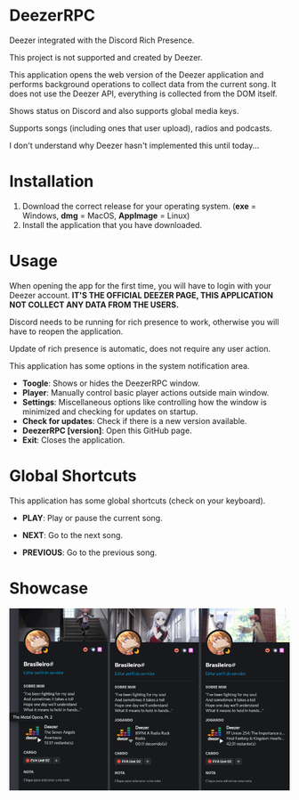 # DeezerRPC
Deezer integrated with the Discord Rich Presence.

This project is not supported and created by Deezer.

This application opens the web version of the Deezer application and performs background operations to collect data from the current song. It does not use the Deezer API, everything is collected from the DOM itself.

Shows status on Discord and also supports global media keys.

Supports songs (including ones that user upload), radios and podcasts.

I don't understand why Deezer hasn't implemented this until today...

# Installation
1. Download the correct release for your operating system. (**exe** = Windows, **dmg** = MacOS, **AppImage** = Linux)
2. Install the application that you have downloaded.

# Usage
When opening the app for the first time, you will have to login with your Deezer account. **IT'S THE OFFICIAL DEEZER PAGE, THIS APPLICATION NOT COLLECT ANY DATA FROM THE USERS.**

Discord needs to be running for rich presence to work, otherwise you will have to reopen the application.

Update of rich presence is automatic, does not require any user action.

This application has some options in the system notification area.
* **Toogle**: Shows or hides the DeezerRPC window.
* **Player**: Manually control basic player actions outside main window.
* **Settings**: Miscellaneous options like controlling how the window is minimized and checking for updates on startup.
* **Check for updates**: Check if there is a new version available.
* **DeezerRPC [version]**: Open this GitHub page.
* **Exit**: Closes the application.

# Global Shortcuts
This application has some global shortcuts (check on your keyboard).

* **PLAY**: Play or pause the current song.

* **NEXT**: Go to the next song.

* **PREVIOUS**: Go to the previous song.

# Showcase
<p align="center">
  <img src="./assets/readme/discord_status.png">
</p>
